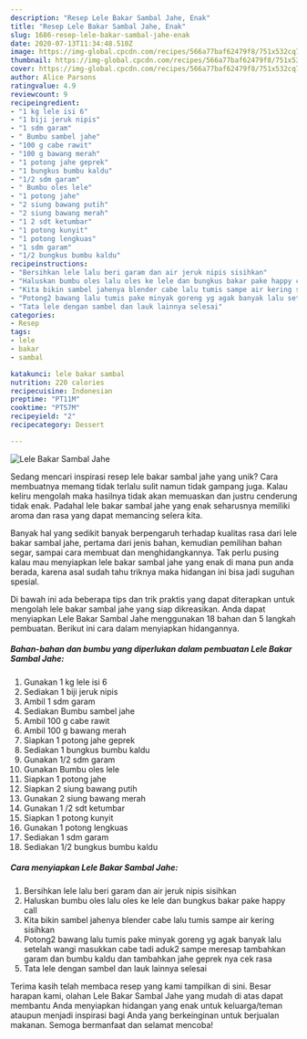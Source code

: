 ```yaml
---
description: "Resep Lele Bakar Sambal Jahe, Enak"
title: "Resep Lele Bakar Sambal Jahe, Enak"
slug: 1686-resep-lele-bakar-sambal-jahe-enak
date: 2020-07-13T11:34:48.510Z
image: https://img-global.cpcdn.com/recipes/566a77baf62479f8/751x532cq70/lele-bakar-sambal-jahe-foto-resep-utama.jpg
thumbnail: https://img-global.cpcdn.com/recipes/566a77baf62479f8/751x532cq70/lele-bakar-sambal-jahe-foto-resep-utama.jpg
cover: https://img-global.cpcdn.com/recipes/566a77baf62479f8/751x532cq70/lele-bakar-sambal-jahe-foto-resep-utama.jpg
author: Alice Parsons
ratingvalue: 4.9
reviewcount: 9
recipeingredient:
- "1 kg lele isi 6"
- "1 biji jeruk nipis"
- "1 sdm garam"
- " Bumbu sambel jahe"
- "100 g cabe rawit"
- "100 g bawang merah"
- "1 potong jahe geprek"
- "1 bungkus bumbu kaldu"
- "1/2 sdm garam"
- " Bumbu oles lele"
- "1 potong jahe"
- "2 siung bawang putih"
- "2 siung bawang merah"
- "1 2 sdt ketumbar"
- "1 potong kunyit"
- "1 potong lengkuas"
- "1 sdm garam"
- "1/2 bungkus bumbu kaldu"
recipeinstructions:
- "Bersihkan lele lalu beri garam dan air jeruk nipis sisihkan"
- "Haluskan bumbu oles lalu oles ke lele dan bungkus bakar pake happy call"
- "Kita bikin sambel jahenya blender cabe lalu tumis sampe air kering sisihkan"
- "Potong2 bawang lalu tumis pake minyak goreng yg agak banyak lalu setelah wangi masukkan cabe tadi aduk2 sampe meresap tambahkan garam dan bumbu kaldu dan tambahkan jahe geprek nya cek rasa"
- "Tata lele dengan sambel dan lauk lainnya selesai"
categories:
- Resep
tags:
- lele
- bakar
- sambal

katakunci: lele bakar sambal 
nutrition: 220 calories
recipecuisine: Indonesian
preptime: "PT11M"
cooktime: "PT57M"
recipeyield: "2"
recipecategory: Dessert

---
```



![Lele Bakar Sambal Jahe](https://img-global.cpcdn.com/recipes/566a77baf62479f8/751x532cq70/lele-bakar-sambal-jahe-foto-resep-utama.jpg)

Sedang mencari inspirasi resep lele bakar sambal jahe yang unik? Cara membuatnya memang tidak terlalu sulit namun tidak gampang juga. Kalau keliru mengolah maka hasilnya tidak akan memuaskan dan justru cenderung tidak enak. Padahal lele bakar sambal jahe yang enak seharusnya memiliki aroma dan rasa yang dapat memancing selera kita.

Banyak hal yang sedikit banyak berpengaruh terhadap kualitas rasa dari lele bakar sambal jahe, pertama dari jenis bahan, kemudian pemilihan bahan segar, sampai cara membuat dan menghidangkannya. Tak perlu pusing kalau mau menyiapkan lele bakar sambal jahe yang enak di mana pun anda berada, karena asal sudah tahu triknya maka hidangan ini bisa jadi suguhan spesial.




Di bawah ini ada beberapa tips dan trik praktis yang dapat diterapkan untuk mengolah lele bakar sambal jahe yang siap dikreasikan. Anda dapat menyiapkan Lele Bakar Sambal Jahe menggunakan 18 bahan dan 5 langkah pembuatan. Berikut ini cara dalam menyiapkan hidangannya.

<!--inarticleads1-->

##### Bahan-bahan dan bumbu yang diperlukan dalam pembuatan Lele Bakar Sambal Jahe:

1. Gunakan 1 kg lele isi 6
1. Sediakan 1 biji jeruk nipis
1. Ambil 1 sdm garam
1. Sediakan  Bumbu sambel jahe
1. Ambil 100 g cabe rawit
1. Ambil 100 g bawang merah
1. Siapkan 1 potong jahe geprek
1. Sediakan 1 bungkus bumbu kaldu
1. Gunakan 1/2 sdm garam
1. Gunakan  Bumbu oles lele
1. Siapkan 1 potong jahe
1. Siapkan 2 siung bawang putih
1. Gunakan 2 siung bawang merah
1. Gunakan 1 /2 sdt ketumbar
1. Siapkan 1 potong kunyit
1. Gunakan 1 potong lengkuas
1. Sediakan 1 sdm garam
1. Sediakan 1/2 bungkus bumbu kaldu




<!--inarticleads2-->

##### Cara menyiapkan Lele Bakar Sambal Jahe:

1. Bersihkan lele lalu beri garam dan air jeruk nipis sisihkan
1. Haluskan bumbu oles lalu oles ke lele dan bungkus bakar pake happy call
1. Kita bikin sambel jahenya blender cabe lalu tumis sampe air kering sisihkan
1. Potong2 bawang lalu tumis pake minyak goreng yg agak banyak lalu setelah wangi masukkan cabe tadi aduk2 sampe meresap tambahkan garam dan bumbu kaldu dan tambahkan jahe geprek nya cek rasa
1. Tata lele dengan sambel dan lauk lainnya selesai




Terima kasih telah membaca resep yang kami tampilkan di sini. Besar harapan kami, olahan Lele Bakar Sambal Jahe yang mudah di atas dapat membantu Anda menyiapkan hidangan yang enak untuk keluarga/teman ataupun menjadi inspirasi bagi Anda yang berkeinginan untuk berjualan makanan. Semoga bermanfaat dan selamat mencoba!
